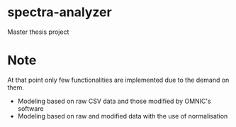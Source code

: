 # spectra-analyzer
Master thesis project

# Note
At that point only few functionalities are implemented due to the demand on them.
- Modeling based on raw CSV data and those modified by OMNIC's software
- Modeling based on raw and modified data with the use of normalisation
